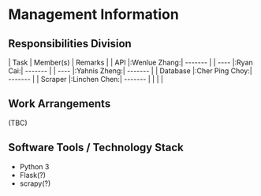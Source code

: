 # Management Information

## Responsibilities Division
| Task | Member(s) | Remarks |
| API |:Wenlue Zhang:| ------- |
| ---- |:Ryan Cai:| ------- |
| ---- |:Yahnis Zheng:| ------- |
| Database |:Cher Ping Choy:| ------- |
| Scraper |:Linchen Chen:| ------- |
| | |

## Work Arrangements
(TBC)

## Software Tools / Technology Stack
+ Python 3
+ Flask(?)
+ scrapy(?)

